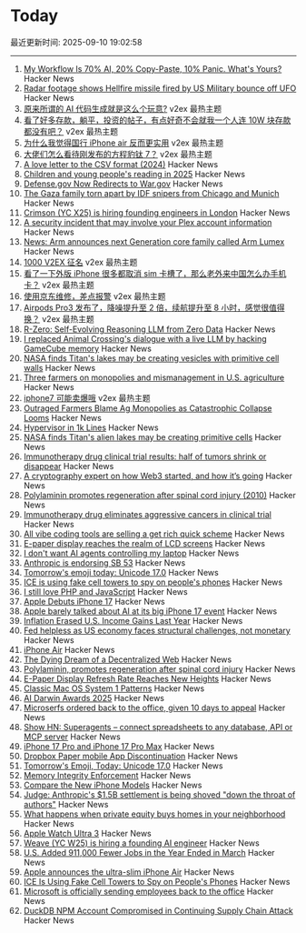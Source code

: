 # Today

最近更新时间: 2025-09-10 19:02:58

--- 
1. [My Workflow Is 70% AI, 20% Copy-Paste, 10% Panic. What's Yours?](https://news.ycombinator.com/item?id=45195543) Hacker News
2. [Radar footage shows Hellfire missile fired by US Military bounce off UFO](https://nypost.com/2025/09/09/us-news/shocking-radar-footage-shows-hellfire-missile-fired-by-us-military-directly-hit-ufo-over-ocean/) Hacker News
3. [原来所谓的 AI 代码生成就是这么个玩意?](https://www.v2ex.com/t/1158250) v2ex 最热主题
4. [看了好多存款，躺平，投资的帖子，有点好奇不会就我一个人连 10W 块存款都没有吧？](https://www.v2ex.com/t/1158237) v2ex 最热主题
5. [为什么我觉得国行 iPhone air 反而更实用](https://www.v2ex.com/t/1158168) v2ex 最热主题
6. [大佬们怎么看待刚发布的方程豹钛 7？](https://www.v2ex.com/t/1158155) v2ex 最热主题
7. [A love letter to the CSV format (2024)](https://medialab.sciencespo.fr/en/news/a-love-letter-to-the-csv-format/) Hacker News
8. [Children and young people's reading in 2025](https://literacytrust.org.uk/research-services/research-reports/children-and-young-peoples-reading-in-2025/) Hacker News
9. [Defense.gov Now Redirects to War.gov](https://defense.gov) Hacker News
10. [The Gaza family torn apart by IDF snipers from Chicago and Munich](https://www.theguardian.com/world/2025/sep/09/the-gaza-family-torn-apart-by-idf-snipers-from-chicago-and-munich) Hacker News
11. [Crimson (YC X25) is hiring founding engineers in London](https://www.ycombinator.com/companies/crimson/jobs/kCikzj1-founding-engineer-full-stack) Hacker News
12. [A security incident that may involve your Plex account information](https://forums.plex.tv/t/important-notice-of-security-incident/930523) Hacker News
13. [News: Arm announces next Generation core family called Arm Lumex](https://www.phoronix.com/news/Arm-Lumex-Platform-C1) Hacker News
14. [1000 V2EX 征名](https://www.v2ex.com/t/1158222) v2ex 最热主题
15. [看了一下外版 iPhone 很多都取消 sim 卡槽了，那么老外来中国怎么办手机卡？](https://www.v2ex.com/t/1158156) v2ex 最热主题
16. [使用京东维修，差点报警](https://www.v2ex.com/t/1158154) v2ex 最热主题
17. [Airpods Pro3 发布了，降噪提升至 2 倍，续航提升至 8 小时，感觉很值得换？](https://www.v2ex.com/t/1158128) v2ex 最热主题
18. [R-Zero: Self-Evolving Reasoning LLM from Zero Data](https://arxiv.org/abs/2508.05004) Hacker News
19. [I replaced Animal Crossing's dialogue with a live LLM by hacking GameCube memory](https://joshfonseca.com/blogs/animal-crossing-llm) Hacker News
20. [NASA finds Titan's lakes may be creating vesicles with primitive cell walls](https://www.sciencedaily.com/releases/2025/08/250831112449.htm) Hacker News
21. [Three farmers on monopolies and mismanagement in U.S. agriculture](https://www.agweb.com/markets/outraged-farmers-blame-ag-monopolies-catastrophic-collapse-looms) Hacker News
22. [iphone7 可能卖爆哦](https://www.v2ex.com/t/1158153) v2ex 最热主题
23. [Outraged Farmers Blame Ag Monopolies as Catastrophic Collapse Looms](https://www.agweb.com/markets/outraged-farmers-blame-ag-monopolies-catastrophic-collapse-looms) Hacker News
24. [Hypervisor in 1k Lines](https://1000hv.seiya.me/en) Hacker News
25. [NASA finds Titan's alien lakes may be creating primitive cells](https://www.sciencedaily.com/releases/2025/08/250831112449.htm) Hacker News
26. [Immunotherapy drug clinical trial results: half of tumors shrink or disappear](https://www.rockefeller.edu/news/38120-immunotherapy-drug-eliminates-aggressive-cancers-in-clinical-trial/) Hacker News
27. [A cryptography expert on how Web3 started, and how it’s going](https://spectrum.ieee.org/web3-hardware-security) Hacker News
28. [Polylaminin promotes regeneration after spinal cord injury (2010)](https://www.researchgate.net/publication/45275074_Polylaminin_a_polymeric_form_of_laminin_promotes_regeneration_after_spinal_cord_injury) Hacker News
29. [Immunotherapy drug eliminates aggressive cancers in clinical trial](https://www.rockefeller.edu/news/38120-immunotherapy-drug-eliminates-aggressive-cancers-in-clinical-trial/) Hacker News
30. [All vibe coding tools are selling a get rich quick scheme](https://varunraghu.com/all-vibe-coding-tools-are-selling-a-get-rich-quick-scheme/) Hacker News
31. [E-paper display reaches the realm of LCD screens](https://spectrum.ieee.org/e-paper-display-modos) Hacker News
32. [I don't want AI agents controlling my laptop](https://sophiebits.com/2025/09/09/ai-agents-security) Hacker News
33. [Anthropic is endorsing SB 53](https://www.anthropic.com/news/anthropic-is-endorsing-sb-53) Hacker News
34. [Tomorrow's emoji today: Unicode 17.0](https://jenniferdaniel.substack.com/p/tomorrows-emoji-today-unicode-170) Hacker News
35. [ICE is using fake cell towers to spy on people's phones](https://www.forbes.com/sites/the-wiretap/2025/09/09/how-ice-is-using-fake-cell-towers-to-spy-on-peoples-phones/) Hacker News
36. [I still love PHP and JavaScript](https://the.scapegoat.dev/why-i-love-php-and-javascript/) Hacker News
37. [Apple Debuts iPhone 17](https://www.apple.com/newsroom/2025/09/apple-debuts-iphone-17/) Hacker News
38. [Apple barely talked about AI at its big iPhone 17 event](https://www.theverge.com/apple-event/774963/apple-september-launch-event-ai-apple-intelligence) Hacker News
39. [Inflation Erased U.S. Income Gains Last Year](https://www.wsj.com/economy/consumers/census-income-insurance-poverty-2024-31d82ad0) Hacker News
40. [Fed helpless as US economy faces structural challenges, not monetary](https://www.bancreek.com/p/demise-of-dynamic-duo/) Hacker News
41. [iPhone Air](https://www.apple.com/newsroom/2025/09/introducing-iphone-air-a-powerful-new-iphone-with-a-breakthrough-design/) Hacker News
42. [The Dying Dream of a Decentralized Web](https://spectrum.ieee.org/web3-hardware-security) Hacker News
43. [Polylaminin, promotes regeneration after spinal cord injury](https://www.researchgate.net/publication/45275074_Polylaminin_a_polymeric_form_of_laminin_promotes_regeneration_after_spinal_cord_injury) Hacker News
44. [E-Paper Display Refresh Rate Reaches New Heights](https://spectrum.ieee.org/e-paper-display-modos) Hacker News
45. [Classic Mac OS System 1 Patterns](https://paulsmith.github.io/classic-mac-patterns/) Hacker News
46. [AI Darwin Awards 2025](https://aidarwinawards.org/index.html) Hacker News
47. [Microserfs ordered back to the office, given 10 days to appeal](https://www.theregister.com/2025/09/09/microsoft_return_to_work/) Hacker News
48. [Show HN: Superagents – connect spreadsheets to any database, API or MCP server](https://sourcetable.com/superagents) Hacker News
49. [iPhone 17 Pro and iPhone 17 Pro Max](https://www.apple.com/iphone-17-pro/) Hacker News
50. [Dropbox Paper mobile App Discontinuation](https://help.dropbox.com/installs/paper-mobile-discontinuation) Hacker News
51. [Tomorrow's Emoji, Today: Unicode 17.0](https://jenniferdaniel.substack.com/p/tomorrows-emoji-today-unicode-170) Hacker News
52. [Memory Integrity Enforcement](https://security.apple.com/blog/memory-integrity-enforcement/) Hacker News
53. [Compare the New iPhone Models](https://www.apple.com/iphone/compare/) Hacker News
54. [Judge: Anthropic's $1.5B settlement is being shoved "down the throat of authors"](https://arstechnica.com/tech-policy/2025/09/judge-anthropics-1-5b-settlement-is-being-shoved-down-the-throat-of-authors/) Hacker News
55. [What happens when private equity buys homes in your neighborhood](https://www.npr.org/sections/planet-money/2025/09/09/g-s1-87699/private-equity-corporate-landlords) Hacker News
56. [Apple Watch Ultra 3](https://www.apple.com/newsroom/2025/09/introducing-apple-watch-ultra-3/) Hacker News
57. [Weave (YC W25) is hiring a founding AI engineer](https://www.ycombinator.com/companies/weave-3/jobs/SqFnIFE-founding-ai-engineer) Hacker News
58. [U.S. Added 911,000 Fewer Jobs in the Year Ended in March](https://www.wsj.com/economy/jobs/us-job-growth-revision-a9777d98) Hacker News
59. [Apple announces the ultra-slim iPhone Air](https://www.theverge.com/news/771942/apple-iphone-17-air-announcement) Hacker News
60. [ICE Is Using Fake Cell Towers to Spy on People's Phones](https://www.forbes.com/sites/the-wiretap/2025/09/09/how-ice-is-using-fake-cell-towers-to-spy-on-peoples-phones/) Hacker News
61. [Microsoft is officially sending employees back to the office](https://www.businessinsider.com/microsoft-send-employees-back-to-office-rto-remote-work-2025-9) Hacker News
62. [DuckDB NPM Account Compromised in Continuing Supply Chain Attack](https://socket.dev/blog/duckdb-npm-account-compromised-in-continuing-supply-chain-attack) Hacker News
